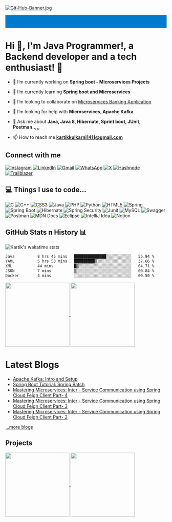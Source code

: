 [![Git-Hub-Banner.jpg](https://i.postimg.cc/2jnSVN8Q/Git-Hub-Banner.jpg)](https://postimg.cc/MXKSF4BH)

<div style="background-color: #007acc; padding: 20px; text-align: center;">
<!--   <img src="https://raw.githubusercontent.com/kartik1502/kartik1502/main/assets/GitHub%20Banner.png" alt="Your Image Alt Text" width="1500" height="250"> -->
</div>
<h1>Hi 👋, I'm Java Programmer!, a Backend developer and a tech enthusiast! 🫣</h1>

- 🔭 I’m currently working on **Spring boot - Microservices Projects**

- 🌱 I’m currently learning **Spring boot and Microservices**

- 👯 I’m looking to collaborate on [Microservices Banking Application](https://github.com/kartik1502/Spring-Boot-Microservices-Banking-Application)

- 🤝 I’m looking for help with **Microservices, Apache Kafka**

- 💬 Ask me about **Java, Java 8, Hibernate, Sprint boot, JUnit, Postman..,,,**

- 📫 How to reach me **kartikkulkarni1411@gmail.com**


<h2>Connect with me</h2>
<a href="https://instagram.com/kartik_kulkarni1411/"><img src="https://img.shields.io/badge/Instagram-%23E4405F.svg?logo=Instagram&logoColor=white&style=for-the-badge" alt="Instagram"></a>
<a href="https://linkedin.com/in/karthik-kulkarni-ka1411/"><img src="https://img.shields.io/badge/LinkedIn-%230077B5.svg?logo=linkedin&logoColor=white&style=for-the-badge" alt="LinkedIn"></a>
<a href="mailto:kartikkulkarni1411@gmail.com"><img src="https://img.shields.io/badge/Gmail-D14836?style=for-the-badge&logo=gmail&logoColor=white" alt="Gmail"></a>
<a href="https://wa.me/6361921186"><img src="https://img.shields.io/badge/WhatsApp-25D366?style=for-the-badge&logo=whatsapp&logoColor=white" alt="WhatsApp"></a>
<a href="https://twitter.com/Kartik1141"><img src="https://img.shields.io/badge/X-2962FF?style=for-the-badge&logo=X&logoColor=white" alt="X"></a>
<a href="https://hashnode.com/@KartiKulkarni"><img src="https://img.shields.io/badge/Hashnode-2962FF?style=for-the-badge&logo=hashnode&logoColor=white" alt="Hashnode"></a>
<a href="https://www.salesforce.com/trailblazer/karthikk14"><img src="https://img.shields.io/badge/Trailblazer-2962FF?style=for-the-badge&logo=salesforce&logoColor=white" alt="Trailblazer"></a>

<h2>💻 Things I use to code...</h2>
      <p><img src="https://img.shields.io/badge/c-%2300599C.svg?style=for-the-badge&logo=c&logoColor=white" alt="C"> <img src="https://img.shields.io/badge/c++-%2300599C.svg?style=for-the-badge&logo=c%2B%2B&logoColor=white" alt="C++"> <img src="https://img.shields.io/badge/css3-%231572B6.svg?style=for-the-badge&logo=css3&logoColor=white" alt="CSS3"> <img src="https://img.shields.io/badge/java-%23ED8B00.svg?style=for-the-badge&logo=java&logoColor=white" alt="Java"> <img src="https://img.shields.io/badge/php-%23777BB4.svg?style=for-the-badge&logo=php&logoColor=white" alt="PHP"> <img src="https://img.shields.io/badge/python-3670A0?style=for-the-badge&logo=python&logoColor=ffdd54" alt="Python"> <img src="https://img.shields.io/badge/html5-%23E34F26.svg?style=for-the-badge&logo=html5&logoColor=white" alt="HTML5"> <img src="https://img.shields.io/badge/spring-%236DB33F.svg?style=for-the-badge&logo=spring&logoColor=white" alt="Spring"> <img src="https://img.shields.io/badge/Spring_Boot-F2F4F9?style=for-the-badge&logo=spring-boot" alt="Spring Boot"> <img src="https://img.shields.io/badge/Hibernate-59666C?style=for-the-badge&logo=Hibernate&logoColor=white" alt="Hibernate"> <img src="https://img.shields.io/badge/Spring_Security-6DB33F?style=for-the-badge&logo=Spring-Security&logoColor=white" alt="Spring Security"> <img src="https://img.shields.io/badge/Junit5-25A162?style=for-the-badge&logo=junit5&logoColor=white" alt="Junit"> <img src="https://img.shields.io/badge/mysql-%2300f.svg?style=for-the-badge&logo=mysql&logoColor=white" alt="MySQL"> <img src="https://img.shields.io/badge/-Swagger-%23Clojure?style=for-the-badge&logo=swagger&logoColor=white" alt="Swagger"> <img src="https://img.shields.io/badge/Postman-FF6C37?style=for-the-badge&logo=Postman&logoColor=white" alt="Postman"> <img src="https://img.shields.io/badge/MDN_Web_Docs-black?style=for-the-badge&logo=mdnwebdocs&logoColor=white" alt="MDN Docs"> <img src="https://img.shields.io/badge/Eclipse-2C2255?style=for-the-badge&logo=eclipse&logoColor=white" alt="Eclipse"> <img src="https://img.shields.io/badge/IntelliJ_IDEA-000000.svg?style=for-the-badge&logo=intellij-idea&logoColor=white" alt="IntelliJ Idea"> <img src="https://img.shields.io/badge/Notion-%23000000.svg?style=for-the-badge&logo=notion&logoColor=white" alt="Notion"></p>


## GitHub Stats n History 📊
![Kartik's wakatime stats](https://github-readme-stats-kartik-kulkarnis-projects.vercel.app/api/wakatime?username=kartik1502&theme=radical)

<!--START_SECTION:waka-->

```txt
Java          8 hrs 45 mins   ██████████████░░░░░░░░░░░   55.94 %
YAML          5 hrs 53 mins   █████████▒░░░░░░░░░░░░░░░   37.66 %
XML           44 mins         █▒░░░░░░░░░░░░░░░░░░░░░░░   04.71 %
JSON          7 mins          ▒░░░░░░░░░░░░░░░░░░░░░░░░   00.84 %
Docker        4 mins          ░░░░░░░░░░░░░░░░░░░░░░░░░   00.50 %
```

<!--END_SECTION:waka-->

<a href="https://github.com/anuraghazra/github-readme-stats">
  <img height=200 align="center" src="https://github-readme-stats-kartik-kulkarnis-projects.vercel.app/api?username=kartik1502&theme=radical&show_icons=true" />
</a>
<a href="https://github.com/anuraghazra/convoychat">
  <img height=200 align="center" src="https://github-readme-stats-kartik-kulkarnis-projects.vercel.app/api/top-langs?username=kartik1502&layout=compact&langs_count=8&card_width=320&theme=radical" />
</a>


# Latest Blogs
<!-- BLOG-POST-LIST:START -->
- [Apache Kafka: Intro and Setup](https://devscribbles.hashnode.dev/apache-kafka-intro-and-setup)
- [Spring Boot Tutorial: Spring Batch](https://devscribbles.hashnode.dev/spring-boot-tutorial-spring-batch)
- [Mastering Microservices: Inter - Service Communication using Spring Cloud Feign Client  Part- 4](https://devscribbles.hashnode.dev/mastering-microservices-inter-service-communication-using-spring-cloud-feign-client-part-4)
- [Mastering Microservices: Inter - Service Communication using Spring Cloud Feign Client  Part- 3](https://devscribbles.hashnode.dev/mastering-microservices-inter-service-communication-using-spring-cloud-feign-client-part-3)
- [Mastering Microservices: Inter - Service Communication using Spring Cloud Feign Client  Part- 2](https://devscribbles.hashnode.dev/mastering-microservices-inter-service-communication-using-spring-cloud-feign-client-part-2)
<!-- BLOG-POST-LIST:END -->
[...more blogs](https://devscribbles.hashnode.dev)

## Projects

<a href="https://github.com/kartik1502/Spring-Boot-Microservices-Banking-Application">
  <img height=200 align="center" src="https://github-readme-stats.vercel.app/api/pin/?username=kartik1502&repo=Spring-Boot-Microservices-Banking-Application&theme=radical" />
</a>
<a href="https://github.com/kartik1502/Online-Store-Management-System">
  <img height=200 align="center" src="https://github-readme-stats.vercel.app/api/pin/?username=kartik1502&repo=Online-Store-Management-System&card_width=320&theme=radical" />
</a>



















